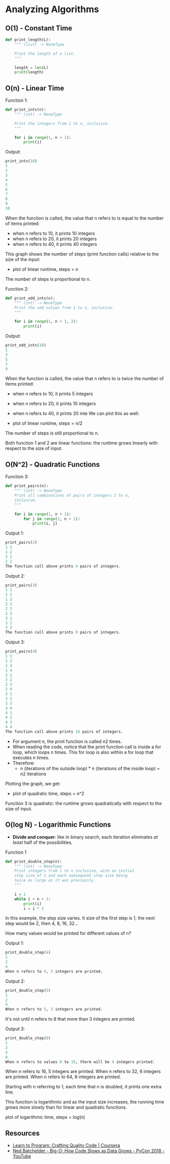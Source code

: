 # Analyzing Algorithms

## O(1) - Constant Time

```python
def print_length(L):
    """ (list) -> NoneType

    Print the length of a list.
	"""

    length = len(L)
    print(length)
```

## O(n) - Linear Time

Function 1:

```python
def print_ints(n):
    """ (int) -> NoneType

    Print the integers from 1 to n, inclusive.
	"""

    for i in range(1, n + 1):
        print(i)
```

Output:

```python
print_ints(10)
1
2
3
4
5
6
7
8
9
10
```

When the function is called, the value that n refers to is equal to the number of items printed:

- when n refers to 10, it prints 10 integers
- when n refers to 20, it prints 20 integers
- when n refers to 40, it prints 40 integers

This graph shows the number of steps (print function calls) relative to the size of the input:

- plot of linear runtime, steps = n

The number of steps is proportional to n.

Function 2:

```python
def print_odd_ints(n):
    """ (int) -> NoneType
    Print the odd values from 1 to n, inclusive.
    """

    for i in range(1, n + 1, 2):
        print(i)
```

Output:

```python
print_odd_ints(10)
1
3
5
7
9
```

When the function is called, the value that n refers to is twice the number of items printed:

- when n refers to 10, it prints 5 integers
- when n refers to 20, it prints 10 integers
- when n refers to 40, it prints 20 inte We can plot this as well:

- plot of linear runtime, steps = n/2

The number of steps is still proportional to n.

Both function 1 and 2 are linear functions: the runtime grows linearly with respect to the size of
input.

## O(N^2) - Quadratic Functions

Function 3:

```python
def print_pairs(n):
    """ (int) -> NoneType
    Print all combinations of pairs of integers 1 to n,
    inclusive.
    """

    for i in range(1, n + 1):
        for j in range(1, n + 1):
            print(i, j)
```

Output 1:

```python
print_pairs(2)
1 1
1 2
2 1
2 2
The function call above prints 4 pairs of integers.
```

Output 2:

```python
print_pairs(3)
1 1
1 2
1 3
2 1
2 2
2 3
3 1
3 2
3 3
The function call above prints 9 pairs of integers.
```

Output 3:

```python
print_pairs(4)
1 1
1 2
1 3
1 4
2 1
2 2
2 3
2 4
3 1
3 2
3 3
3 4
4 1
4 2
4 3
4 4
The function call above prints 16 pairs of integers.
```

- For argument n, the print function is called n2 times.
- When reading the code, notice that the print function call is inside a for loop, which loops n
  times. This for loop is also within a for loop that executes n times.
- Therefore:
  - n (iterations of the outside loop) \* n (iterations of the inside loop) = n2 iterations

Plotting the graph, we get:

- plot of quadratic time, steps = n^2

Function 3 is quadratic: the runtime grows quadratically with respect to the size of input.

## O(log N) - Logarithmic Functions

- **Divide and conquer**: like in binary search, each iteration eliminates _at least_ half of the
  possibilities.

Function 1

```python
def print_double_step(n):
    """ (int) -> NoneType
    Print integers from 1 to n inclusive, with an initial
    step size of 1 and each subsequent step size being
    twice as large as it was previously.
    """

    i = 1
    while i < n + 1:
        print(i)
        i = i * 2
```

In this example, the step size varies. It size of the first step is 1, the next step would be 2,
then 4, 8, 16, 32...

How many values would be printed for different values of n?

Output 1:

```python
print_double_step(4)
1
2
4
When n refers to 4, 3 integers are printed.
```

Output 2:

```python
print_double_step(5)
1
2
4
When n refers to 5, 3 integers are printed.
```

It's not until n refers to 8 that more than 3 integers are printed.

Output 3:

```python
print_double_step(8)
1
2
4
8
When n refers to values 8 to 15, there will be 4 integers printed.
```

When n refers to 16, 5 integers are printed. When n refers to 32, 6 integers are printed. When n
refers to 64, 8 integers are printed.

Starting with n referring to 1, each time that n is doubled, it prints one extra line.

This function is logarithmic and as the input size increases, the running time grows more slowly
than for linear and quadratic functions.

plot of logarithmic time, steps = log(n)

## Resources

- [Learn to Program: Crafting Quality Code | Coursera](https://www.coursera.org/learn/program-code)
- [Ned Batchelder - Big-O: How Code Slows as Data Grows - PyCon 2018 - YouTube](https://www.youtube.com/watch?v=duvZ-2UK0fc)
